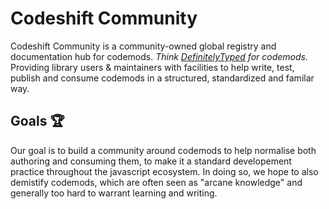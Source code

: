 # Codeshift Community

Codeshift Community is a community-owned global registry and documentation hub for codemods. _Think [DefinitelyTyped](https://github.com/DefinitelyTyped/DefinitelyTyped) for codemods._ Providing library users & maintainers with facilities to help write, test, publish and consume codemods in a structured, standardized and familar way.

## Goals 🏆
Our goal is to build a community around codemods to help normalise both authoring and consuming them, to make it a standard developement practice throughout the javascript ecosystem. In doing so, we hope to also demistify codemods, which are often seen as "arcane knowledge" and generally too hard to warrant learning and writing. 
